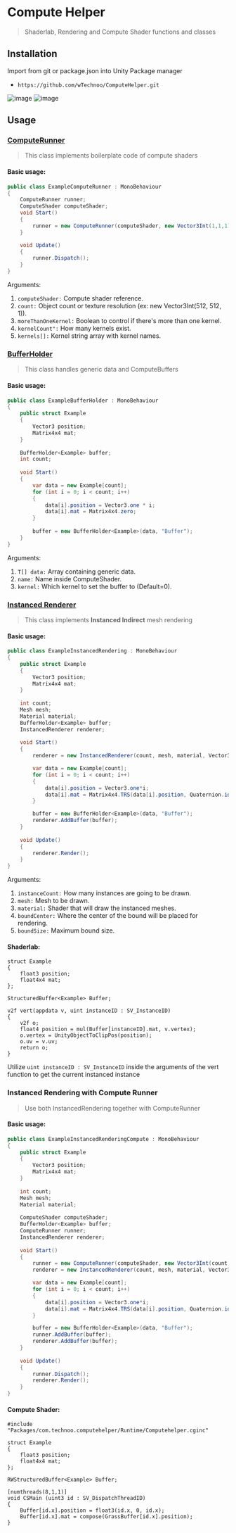 # Compute Helper
> Shaderlab, Rendering and Compute Shader functions and classes

## Installation
Import from git or package.json into Unity Package manager

- `https://github.com/wTechnoo/ComputeHelper.git`

![image](https://user-images.githubusercontent.com/71846381/196069018-db5fcf8a-b5bf-45e1-b8a4-12c3a747c892.png)
![image](https://user-images.githubusercontent.com/71846381/196069037-961aa0b8-9427-49e9-b91e-9aa8dd84648e.png)

## Usage
### [ComputeRunner](https://github.com/wTechnoo/ComputeHelper/blob/main/Runtime/ComputeRunner.cs)
> This class implements boilerplate code of compute shaders

#### Basic usage:
```csharp
public class ExampleComputeRunner : MonoBehaviour
{
    ComputeRunner runner;
    ComputeShader computeShader;
    void Start()
    {
        runner = new ComputeRunner(computeShader, new Vector3Int(1,1,1));
    }

    void Update()
    {
        runner.Dispatch();
    }
}
```

Arguments:
1. `computeShader:` Compute shader reference.
2. `count:` Object count or texture resolution (ex: new Vector3Int(512, 512, 1)).
3. `moreThanOneKernel:` Boolean to control if there's more than one kernel.
4. `kernelCount":` How many kernels exist.
5. `kernels[]:` Kernel string array with kernel names.

### [BufferHolder](https://github.com/wTechnoo/ComputeHelper/blob/main/Runtime/BufferHolder.cs)
> This class handles generic data and ComputeBuffers

#### Basic usage:
```csharp
public class ExampleBufferHolder : MonoBehaviour
{
    public struct Example
    {
        Vector3 position;
        Matrix4x4 mat;
    }
    
    BufferHolder<Example> buffer;
    int count;
    
    void Start()
    {
        var data = new Example[count];
        for (int i = 0; i < count; i++)
        {
            data[i].position = Vector3.one * i;
            data[i].mat = Matrix4x4.zero;
        }
        
        buffer = new BufferHolder<Example>(data, "Buffer");
    }
}
```

Arguments:
1. `T[] data:` Array containing generic data.
2. `name:` Name inside ComputeShader.
3. `kernel:` Which kernel to set the buffer to (Default=0).

### [Instanced Renderer](https://github.com/wTechnoo/ComputeHelper/blob/main/Runtime/InstancedRenderer.cs)
> This class implements **Instanced Indirect** mesh rendering

#### Basic usage:
```csharp
public class ExampleInstancedRendering : MonoBehaviour
{
    public struct Example
    {
        Vector3 position;
        Matrix4x4 mat;
    }
    
    int count;
    Mesh mesh;
    Material material;
    BufferHolder<Example> buffer;
    InstancedRenderer renderer;
    
    void Start()
    {
        renderer = new InstancedRenderer(count, mesh, material, Vector3.zero);

        var data = new Example[count];
        for (int i = 0; i < count; i++)
        {
            data[i].position = Vector3.one*i;
            data[i].mat = Matrix4x4.TRS(data[i].position, Quaternion.identity, Vector3.one);
        }

        buffer = new BufferHolder<Example>(data, "Buffer");
        renderer.AddBuffer(buffer);
    }
    
    void Update()
    {
        renderer.Render();
    }
}
```

Arguments:
1. `instanceCount:` How many instances are going to be drawn.
2. `mesh:` Mesh to be drawn.
3. `material:` Shader that will draw the instanced meshes.
4. `boundCenter:` Where the center of the bound will be placed for rendering.
5. `boundSize:` Maximum bound size.

#### Shaderlab:
```HLSL
struct Example
{
    float3 position;
    float4x4 mat;
};

StructuredBuffer<Example> Buffer;

v2f vert(appdata v, uint instanceID : SV_InstanceID)
{
    v2f o;
    float4 position = mul(Buffer[instanceID].mat, v.vertex);
    o.vertex = UnityObjectToClipPos(position);
    o.uv = v.uv;
    return o;
}
```
Utilize `uint instanceID : SV_InstanceID` inside the arguments of the vert function to get the current instanced instance

### Instanced Rendering with Compute Runner
> Use both InstancedRendering together with ComputeRunner
#### Basic usage:
```csharp
public class ExampleInstancedRenderingCompute : MonoBehaviour
{
    public struct Example
    {
        Vector3 position;
        Matrix4x4 mat;
    }
    
    int count;
    Mesh mesh;
    Material material;
    
    ComputeShader computeShader;
    BufferHolder<Example> buffer;
    ComputeRunner runner;
    InstancedRenderer renderer;
    
    void Start()
    {
        runner = new ComputeRunner(computeShader, new Vector3Int(count, 1, 1));
        renderer = new InstancedRenderer(count, mesh, material, Vector3.zero);

        var data = new Example[count];
        for (int i = 0; i < count; i++)
        {
            data[i].position = Vector3.one*i;
            data[i].mat = Matrix4x4.TRS(data[i].position, Quaternion.identity, Vector3.one);
        }

        buffer = new BufferHolder<Example>(data, "Buffer");
        runner.AddBuffer(buffer);
        renderer.AddBuffer(buffer);
    }
    
    void Update()
    {
        runner.Dispatch();
        renderer.Render();
    }
}
```

#### Compute Shader:
```hlsl
#include "Packages/com.technoo.computehelper/Runtime/Computehelper.cginc"

struct Example
{
    float3 position;
    float4x4 mat;
};

RWStructuredBuffer<Example> Buffer;

[numthreads(8,1,1)]
void CSMain (uint3 id : SV_DispatchThreadID)
{
    Buffer[id.x].position = float3(id.x, 0, id.x);
    Buffer[id.x].mat = compose(GrassBuffer[id.x].position);
}
```
